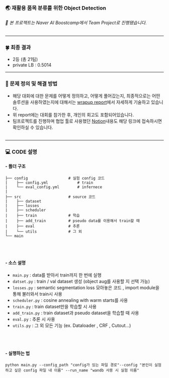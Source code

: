 
### 🌏 재활용 품목 분류를 위한 Object Detection
###### 📌 본 프로젝트는 Naver AI Boostcamp에서 Team Project로 진행됐습니다.

----
### 🍀  최종 결과 
- 2등 (총 21팀)
- private LB : 0.5014

---
### 📝 문제 정의 및 해결 방법
- 해당 대회에 대한 문제를 어떻게 정의하고, 어떻게 풀어갔는지, 최종적으로는 어떤 솔루션을 사용하였는지에 대해서는 [wrapup report](https://www.notion.so/Wrap-up-Report-Object-Detection-e19ccc35df994539bfdfaf41b5561557)에서 자세하게 기술하고 있습니다. 
- 위 report에는 대회를 참가한 후, 개인의 회고도 포함되어있습니다. 
- 팀프로젝트를 진행하며 협업 툴로 사용했던 [Notion](https://www.notion.so/1cdc0eddd3d649b68eebd94e27dc8655?v=b17e11d3c44148bc80dddf4c24b9cabf)내용도 해당 링크에 접속하시면 확인하실 수 있습니다.
<br></br>
---
### 💻 CODE 설명
####   - 폴더 구조 

```
├── config                  # 실험 config 코드
|    ├── config.yml             # train   
|    └── eval_config.yml        # infernece 
|
├── src                     # source 코드
|    ├── dataset                
|    ├── losses                 
|    ├── scheduler                             
|    ├── train              # 학습
|    ├── add_train          # pseudo data를 이용해서 train할 때
|    ├── eval               # 추론
|    └── utils              # 그 외 
└── main

```

<br></br>

####   - 소스 설명 
- `main.py` : data를 받아서 train까지 한 번에 실행
- `datset.py` : train / val dataset 생성 (object aug를 사용할 지 선택 가능)
- `losses.py` : semantic segmentation loss 모아놓은 코드 , import module을 통해 불러와서 train시 사용
- `scheduler.py` : cosine annealing with warm starts를 사용
- `train.py` : train dataset만을 학습할 시 사용
- `add_train.py` : train dataset과 pseudo dataset을 학습할 때 사용
- `eval.py` : 추론 시 사용
- `utils.py` : 그 외 모든 기능 (ex. Dataloader , CRF , Cutout...)

<br></br>
#### - 실행하는 법
``` 
python main.py --config_path "config가 있는 파일 경로"--config "본인이 실험하고 싶은 config 파일 내 이름" --run_name "wandb 사용 시 실험 이름"
```

